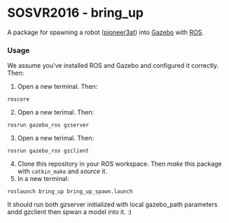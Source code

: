 # SOSVR2016 - bring_up
A package for spawning a robot ([pioneer3at](https://github.com/nkoenig/pioneer3at_demo.git)) into [Gazebo](http://gazebosim.org) with [ROS](http://www.ros.org).
### Usage
We assume you've installed ROS and Gazebo and configured it correctly. Then:
1. Open a new terminal. Then:
```
roscore
```
2. Open a new terimal. Then:

```
rosrun gazebo_ros gzserver
``` 
3. Open a new terimal. Then:

```
rosrun gazebo_ros gzclient
``` 
4. Clone this repository in your ROS workspace. Then *make* this package with `catkin_make` and *source* it.
5. In a new terminal:
```
roslaunch bring_up bring_up_spawn.launch
```
It should run both gzserver initialized with local gazebo_path parameters andd gzclient then spwan a model into it. :)
